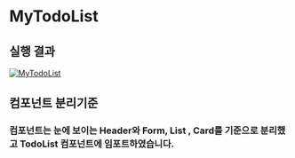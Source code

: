 # MyTodoList

## 실행 결과

[![MyTodoList](https://i9.ytimg.com/vi_webp/oQctIYLWWPA/mq1.webp?sqp=CMiE-aEG-oaymwEmCMACELQB8quKqQMa8AEB-AH-CYACsAWKAgwIABABGGUgZShlMA8=&rs=AOn4CLDccJ2-HP0ZXtlZgv6RJhA1pLIgyw)](https://youtu.be/oQctIYLWWPA)

## 컴포넌트 분리기준

### 컴포넌트는 눈에 보이는 Header와 Form, List , Card를 기준으로 분리했고 TodoList 컴포넌트에 임포트하였습니다.
